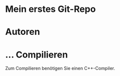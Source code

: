 Mein erstes Git-Repo
====================
Autoren
=======
...
Compilieren
===========

Zum Compilieren benötigen Sie einen C++-Compiler.